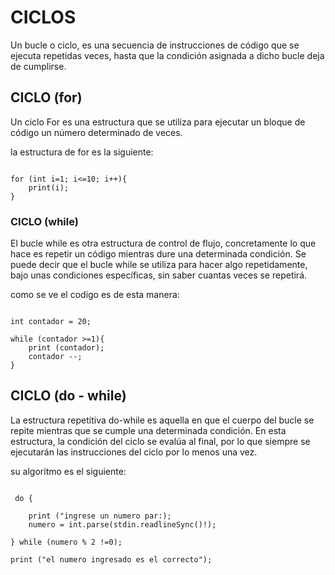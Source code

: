 # CICLOS
Un bucle o ciclo, es una secuencia de instrucciones de código que se ejecuta repetidas veces, hasta que la condición asignada a dicho bucle deja de cumplirse.
## CICLO (for) 
Un ciclo For es una estructura que se utiliza para ejecutar un bloque de código un número determinado de veces.

la estructura de for es la siguiente:

~~~

for (int i=1; i<=10; i++){
    print(i); 
}

~~~

### CICLO (while)

El bucle while es otra estructura de control de flujo, concretamente lo que hace es repetir un código mientras dure una determinada condición. Se puede decir que el bucle while se utiliza para hacer algo repetidamente, bajo unas condiciones específicas, sin saber cuantas veces se repetirá.

como se ve el codigo es de esta manera:

~~~

int contador = 20;

while (contador >=1){
    print (contador);
    contador --;
}

~~~

## CICLO (do - while)
La estructura repetitiva do-while es aquella en que el cuerpo del bucle se repite mientras que se cumple una determinada condición. En esta estructura, la condición del ciclo se evalúa al final, por lo que siempre se ejecutarán las instrucciones del ciclo por lo menos una vez.

 su algoritmo es el siguiente:

~~~

 do {

    print ("ingrese un numero par:);
    numero = int.parse(stdin.readlineSync()!);

} while (numero % 2 !=0);

print ("el numero ingresado es el correcto");

~~~